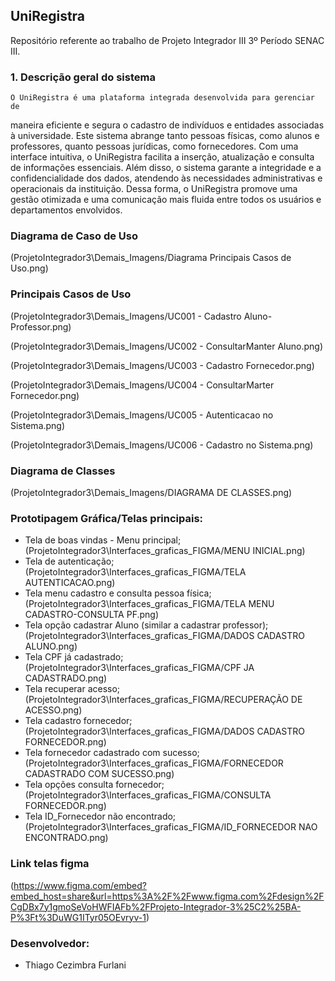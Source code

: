 ## UniRegistra

Repositório referente ao trabalho de Projeto Integrador III 3º Período SENAC III.


### 1. Descrição geral do sistema

	O UniRegistra é uma plataforma integrada desenvolvida para gerenciar de
maneira eficiente e segura o cadastro de indivíduos e entidades associadas à
universidade. Este sistema abrange tanto pessoas físicas, como alunos e
professores, quanto pessoas jurídicas, como fornecedores. Com uma interface
intuitiva, o UniRegistra facilita a inserção, atualização e
consulta de informações essenciais. Além disso, o sistema garante a integridade e a
confidencialidade dos dados, atendendo às necessidades administrativas e
operacionais da instituição. Dessa forma, o UniRegistra promove uma gestão
otimizada e uma comunicação mais fluida entre todos os usuários e departamentos
envolvidos.

### Diagrama de Caso de Uso 

(ProjetoIntegrador3\Demais_Imagens/Diagrama Principais Casos de Uso.png)

### Principais Casos de Uso 

(ProjetoIntegrador3\Demais_Imagens/UC001 - Cadastro Aluno-Professor.png)

(ProjetoIntegrador3\Demais_Imagens/UC002 - ConsultarManter Aluno.png)

(ProjetoIntegrador3\Demais_Imagens/UC003 - Cadastro Fornecedor.png)

(ProjetoIntegrador3\Demais_Imagens/UC004 - ConsultarMarter Fornecedor.png)

(ProjetoIntegrador3\Demais_Imagens/UC005 - Autenticacao no Sistema.png)

(ProjetoIntegrador3\Demais_Imagens/UC006 - Cadastro no Sistema.png)

### Diagrama de Classes

(ProjetoIntegrador3\Demais_Imagens/DIAGRAMA DE CLASSES.png)

### Prototipagem Gráfica/Telas principais:

- Tela de boas vindas - Menu principal;
(ProjetoIntegrador3\Interfaces_graficas_FIGMA/MENU INICIAL.png)
- Tela de autenticação;
(ProjetoIntegrador3\Interfaces_graficas_FIGMA/TELA AUTENTICACAO.png)
- Tela menu cadastro e consulta pessoa física;
(ProjetoIntegrador3\Interfaces_graficas_FIGMA/TELA MENU CADASTRO-CONSULTA PF.png)
- Tela opção cadastrar Aluno (similar a cadastrar professor);
(ProjetoIntegrador3\Interfaces_graficas_FIGMA/DADOS CADASTRO ALUNO.png)
- Tela CPF já cadastrado;
(ProjetoIntegrador3\Interfaces_graficas_FIGMA/CPF JA CADASTRADO.png)
- Tela recuperar acesso;
(ProjetoIntegrador3\Interfaces_graficas_FIGMA/RECUPERAÇÃO DE ACESSO.png)
- Tela cadastro fornecedor;
(ProjetoIntegrador3\Interfaces_graficas_FIGMA/DADOS CADASTRO FORNECEDOR.png)
- Tela fornecedor cadastrado com sucesso;
(ProjetoIntegrador3\Interfaces_graficas_FIGMA/FORNECEDOR CADASTRADO COM SUCESSO.png)
- Tela opções consulta fornecedor;
(ProjetoIntegrador3\Interfaces_graficas_FIGMA/CONSULTA FORNECEDOR.png)
- Tela ID_Fornecedor não encontrado;
(ProjetoIntegrador3\Interfaces_graficas_FIGMA/ID_FORNECEDOR NAO ENCONTRADO.png)

### Link telas figma

(https://www.figma.com/embed?embed_host=share&url=https%3A%2F%2Fwww.figma.com%2Fdesign%2FCgDBx7y1gmoSeVoHWFIAFb%2FProjeto-Integrador-3%25C2%25BA-P%3Ft%3DuWG1ITyr05OEvryv-1)

### Desenvolvedor:

- Thiago Cezimbra Furlani
